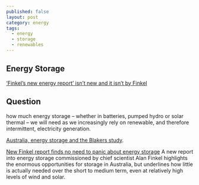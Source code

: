 ```yaml
---
published: false
layout: post
category: energy
tags:
  - energy
  - storage
  - renewables
---
```

## Energy Storage


[‘Finkel’s new energy report’ isn’t new and it isn’t by Finkel](https://theconversation.com/finkels-new-energy-report-isnt-new-and-it-isnt-by-finkel-87763)

## Question

how much energy storage – whether in batteries, pumped hydro or solar thermal – we will need as we increasingly rely on renewable, and therefore intermittent, electricity generation.

[Australia, energy storage and the Blakers study](http://euanmearns.com/australia-energy-storage-and-the-blakers-study/).



[New Finkel report finds no need to panic about energy storage](http://reneweconomy.com.au/new-finkel-report-finds-no-need-to-panic-about-energy-storage-42755/)
A new report into energy storage commissioned by chief scientist Alan Finkel highlights the enormous opportunities for storage in Australia, but underlines how little is actually needed over the short to medium term, even at relatively high levels of wind and solar.